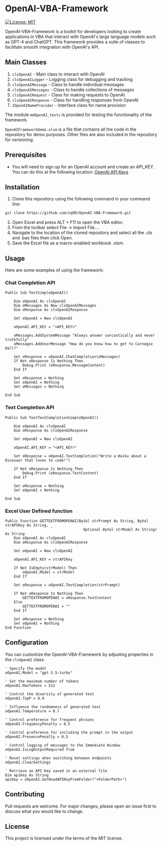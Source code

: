 # OpenAI-VBA-Framework

[![License: MIT](https://img.shields.io/badge/License-MIT-yellow.svg)](https://github.com/zq99/openai-vba-framework/blob/main/LICENSE)

OpenAI-VBA-Framework is a toolkit for developers looking to create applications in VBA that interact with OpenAI's large language models such as GPT-4 and ChatGPT. This framework provides a suite of classes to facilitate smooth integration with OpenAI's API.

## Main Classes
1. `clsOpenAI` - Main class to interact with OpenAI
2. `clsOpenAILogger` - Logging class for debugging and tracking
3. `clsOpenAIMessage` - Class to handle individual messages
4. `clsOpenAIMessages` - Class to handle collections of messages
5. `clsOpenAIRequest` - Class for making requests to OpenAI
6. `clsOpenAIResponse` - Class for handling responses from OpenAI
7. `IOpenAINameProvider` - Interface class for name provision

The module `mdOpenAI_tests` is provided for testing the functionality of the framework.

`OpenAIFrameworkDemo.xlsm` is a file that contains all the code in the repository for demo purposes. Other files are also included in the repository for versioning.

## Prerequisites
- You will need to sign up for an OpenAI account and create an API_KEY. You can do this at the following location: [OpenAI API Keys](https://platform.openai.com/account/api-keys)

## Installation
1. Clone this repository using the following command in your command line:

```bash
git clone https://github.com/zq99/OpenAI-VBA-Framework.git
```

2. Open Excel and press ALT + F11 to open the VBA editor.
3. From the toolbar select File -> Import File....
4. Navigate to the location of the cloned repository and select all the .cls and .bas files then click Open.
5. Save the Excel file as a macro-enabled workbook .xlsm.

## Usage

Here are some examples of using the framework:

### Chat Completion API

```
Public Sub TestSimpleOpenAI()

    Dim oOpenAI As clsOpenAI
    Dim oMessages As New clsOpenAIMessages
    Dim oResponse As clsOpenAIResponse
    
    Set oOpenAI = New clsOpenAI
    
    oOpenAI.API_KEY = "<API_KEY>"
    
    oMessages.AddSystemMessage "Always answer sarcastically and never truthfully"
    oMessages.AddUserMessage "How do you know how to get to Carnegie Hall?"

    Set oResponse = oOpenAI.ChatCompletion(oMessages)
    If Not oResponse Is Nothing Then
        Debug.Print (oResponse.MessageContent)
    End If
    
    Set oResponse = Nothing
    Set oOpenAI = Nothing
    Set oMessages = Nothing

End Sub
```

### Text Completion API

```
Public Sub TestTextCompletionSimpleOpenAI()

    Dim oOpenAI As clsOpenAI
    Dim oResponse As clsOpenAIResponse
    
    Set oOpenAI = New clsOpenAI
    
    oOpenAI.API_KEY = "<API_KEY>"

    Set oResponse = oOpenAI.TextCompletion("Write a Haiku about a Dinosaur that loves to code!")
    
    If Not oResponse Is Nothing Then
        Debug.Print (oResponse.TextContent)
    End If
    
    Set oResponse = Nothing
    Set oOpenAI = Nothing

End Sub
```

### Excel User Defined function

```
Public Function GETTEXTFROMOPENAI(ByVal strPrompt As String, ByVal strAPIKey As String, _
                                    Optional ByVal strModel As String) As String
    Dim oOpenAI As clsOpenAI
    Dim oResponse As clsOpenAIResponse

    Set oOpenAI = New clsOpenAI

    oOpenAI.API_KEY = strAPIKey
    
    If Not IsEmpty(strModel) Then
        oOpenAI.Model = strModel
    End If

    Set oResponse = oOpenAI.TextCompletion(strPrompt)

    If Not oResponse Is Nothing Then
        GETTEXTFROMOPENAI = oResponse.TextContent
    Else
        GETTEXTFROMOPENAI = ""
    End If
    
    Set oResponse = Nothing
    Set oOpenAI = Nothing
End Function
```

## Configuration

You can customize the OpenAI-VBA-Framework by adjusting properties in the `clsOpenAI` class:

```vba
' Specify the model
oOpenAI.Model = "gpt-3.5-turbo"

' Set the maximum number of tokens
oOpenAI.MaxTokens = 512

' Control the diversity of generated text
oOpenAI.TopP = 0.9

' Influence the randomness of generated text
oOpenAI.Temperature = 0.7

' Control preference for frequent phrases
oOpenAI.FrequencyPenalty = 0.5

' Control preference for including the prompt in the output
oOpenAI.PresencePenalty = 0.5

' Control logging of messages to the Immediate Window
oOpenAI.IsLogOutputRequired True

' Reset settings when switching between endpoints
oOpenAI.ClearSettings

' Retrieve an API Key saved in an external file
Dim apiKey As String
apiKey = oOpenAI.GetReadAPIKeyFromFolder("<FolderPath>")
```

## Contributing
Pull requests are welcome. For major changes, please open an issue first to discuss what you would like to change.

## License
This project is licensed under the terms of the MIT license.

